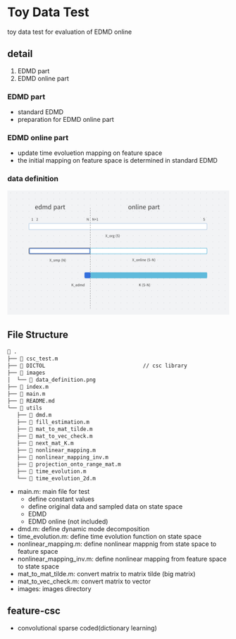 # Toy Data Test
toy data test for evaluation of EDMD online

## detail
1. EDMD part
2. EDMD online part

### EDMD part
+ standard EDMD
+ preparation for EDMD online part

### EDMD online part
+ update time evoluetion mapping on feature space
+ the initial mapping on feature space is determined in standard EDMD

### data definition
![data_definition](./images/data_definition.png)

## File Structure
```
 .
├──  csc_test.m
├──  DICTOL                               // csc library
├──  images
│  └──  data_definition.png
├──  index.m
├──  main.m
├──  README.md
└──  utils
   ├──  dmd.m
   ├──  fill_estimation.m
   ├──  mat_to_mat_tilde.m
   ├──  mat_to_vec_check.m
   ├──  next_mat_K.m
   ├──  nonlinear_mapping.m
   ├──  nonlinear_mapping_inv.m
   ├──  projection_onto_range_mat.m
   ├──  time_evolution.m
   └──  time_evolution_2d.m
```
+ main.m: main file for test
    + define constant values
    + define original data and sampled data on state space
    + EDMD
    + EDMD online (not included)
+ dmd.m: define dynamic mode decomposition
+ time_evolution.m: define time evolution function on state space
+ nonlinear_mapping.m: define nonlinear mappnig from state space to feature space
+ nonlinear_mapping_inv.m: define nonlinear mapping from feature space to state space
+ mat_to_mat_tilde.m: convert matrix to matrix tilde (big matrix)
+ mat_to_vec_check.m: convert matrix to vector
+ images: images directory

## feature-csc
+ convolutional sparse coded(dictionary learning)

<!-- $$ \mathrm{argmin}_{\tilde{K} \in \mathbb{R}^{L \times L}} $$ -->